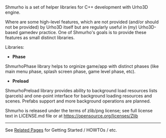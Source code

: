 Shmurho is a set of helper libraries for C++ development with Urho3D engine.

Where are some high-level features, which are not provided (and/or should not be provided) by Urho3D itself
but are regularly useful in (my) Urho3D-based gamedev practice. One of Shmurho's goals is to provide these
features as small distinct libraries.

Libraries:

* __Phase__

 ShmurhoPhase library helps to orginize game/app with distinct phases (like
main menu phase, splash screen phase, game level phase, etc).

* __Preload__

 ShmurhoPreload library provides ability to background load resources lists
(parcels) and one-point interface for background loading resources and scenes.
Prefabs support and more background operations are planned.


Shmurho is released under the terms of zlib/png license; see full license text
in LICENSE.md file or at https://opensource.org/licenses/Zlib

----

See [Related Pages](pages.html "Link title") for Getting Started / HOWTOs / etc.
